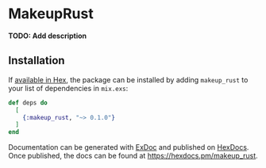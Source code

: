 # MakeupRust

**TODO: Add description**

## Installation

If [available in Hex](https://hex.pm/docs/publish), the package can be installed
by adding `makeup_rust` to your list of dependencies in `mix.exs`:

```elixir
def deps do
  [
    {:makeup_rust, "~> 0.1.0"}
  ]
end
```

Documentation can be generated with [ExDoc](https://github.com/elixir-lang/ex_doc)
and published on [HexDocs](https://hexdocs.pm). Once published, the docs can
be found at <https://hexdocs.pm/makeup_rust>.

